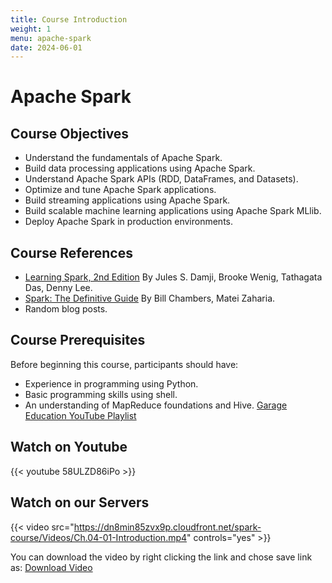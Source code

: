 ```yaml
---
title: Course Introduction
weight: 1
menu: apache-spark
date: 2024-06-01
---
```


# Apache Spark

## Course Objectives

- Understand the fundamentals of Apache Spark.
- Build data processing applications using Apache Spark.
- Understand Apache Spark APIs (RDD, DataFrames, and Datasets).
- Optimize and tune Apache Spark applications.
- Build streaming applications using Apache Spark.
- Build scalable machine learning applications using Apache Spark MLlib.
- Deploy Apache Spark in production environments.

## Course References

- [Learning Spark, 2nd Edition](https://pages.databricks.com/rs/094-YMS-629/images/LearningSpark2.0.pdf) By Jules S. Damji, Brooke Wenig, Tathagata Das, Denny Lee.
- [Spark: The Definitive Guide](https://learning.oreilly.com/library/view/spark-the-definitive/9781491912201/) By Bill Chambers, Matei Zaharia.
- Random blog posts.

## Course Prerequisites

Before beginning this course, participants should have:

- Experience in programming using Python.
- Basic programming skills using shell.
- An understanding of MapReduce foundations and Hive. [Garage Education YouTube Playlist](https://www.youtube.com/playlist?list=PLxNoJq6k39G8Ak39PDC-oYvp6ZRvIn3Pa)

## Watch on Youtube

{{< youtube 58ULZD86iPo >}}

## Watch on our Servers

{{< video src="https://dn8min85zvx9p.cloudfront.net/spark-course/Videos/Ch.04-01-Introduction.mp4" controls="yes" >}}

You can download the video by right clicking the link and chose save link as: [Download Video](https://dn8min85zvx9p.cloudfront.net/spark-course/Videos/Ch.04-01-Introduction.mp4)
